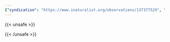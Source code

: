 ```yaml
---
{"syndication": "https://www.inaturalist.org/observations/137377529", "date": "2022-10-01T16:44:12-04:00", "taxon": {"name": "Daucus carota", "common_name": "wild carrot"}, "quality_grade": "research", "identifications_most_agree": true, "species_guess": "wild carrot", "identifications_most_disagree": false, "captive": false, "project_ids": [4034], "community_taxon_id": 76610, "geojson": {"type": "Point", "coordinates": [-73.9684155556, 42.6544944444]}, "owners_identification_from_vision": true, "identifications_count": 1, "obscured": false, "num_identification_agreements": 1, "num_identification_disagreements": 0, "place_guess": "Altamont Rd & Tygert Rd, New Scotland, NY 12186, USA", "photos": [{"id": 234618798, "license_code": "cc-by-nc", "original_dimensions": {"width": 1536, "height": 2048}, "url": "https://inaturalist-open-data.s3.amazonaws.com/photos/234618798/square.jpeg", "attribution": "(c) Brandon Rozek, all rights reserved", "flags": []}]}
---
```

{{< unsafe >}}

{{< /unsafe >}}
